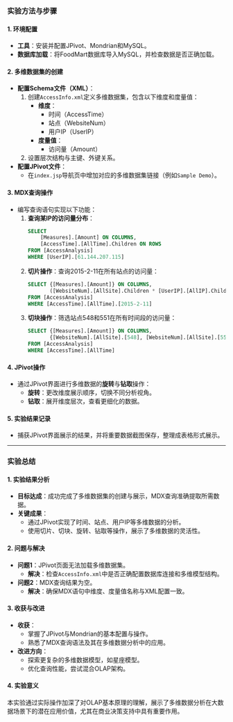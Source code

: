 ### 实验方法与步骤

#### 1. **环境配置**
   - **工具**：安装并配置JPivot、Mondrian和MySQL。
   - **数据库加载**：将FoodMart数据库导入MySQL，并检查数据是否正确加载。

#### 2. **多维数据集的创建**
   - **配置Schema文件（XML）**：
     1. 创建`AccessInfo.xml`定义多维数据集，包含以下维度和度量值：
        - **维度**：
          - 时间（AccessTime）
          - 站点（WebsiteNum）
          - 用户IP（UserIP）
        - **度量值**：
          - 访问量（Amount）
     2. 设置层次结构与主键、外键关系。
   - **配置JPivot文件**：
     - 在`index.jsp`导航页中增加对应的多维数据集链接（例如`Sample Demo`）。

#### 3. **MDX查询操作**
   - 编写查询语句实现以下功能：
     1. **查询某IP的访问量分布**：
        ```sql
        SELECT 
            [Measures].[Amount] ON COLUMNS,
            [AccessTime].[AllTime].Children ON ROWS
        FROM [AccessAnalysis]
        WHERE [UserIP].[61.144.207.115]
        ```
     2. **切片操作**：查询2015-2-11在所有站点的访问量：
        ```sql
        SELECT {[Measures].[Amount]} ON COLUMNS,
               ([WebsiteNum].[AllSite].Children * [UserIP].[AllIP].Children) ON ROWS
        FROM [AccessAnalysis]
        WHERE [AccessTime].[AllTime].[2015-2-11]
        ```
     3. **切块操作**：筛选站点548和551在所有时间段的访问量：
        ```sql
        SELECT {[Measures].[Amount]} ON COLUMNS,
               {[WebsiteNum].[AllSite].[548], [WebsiteNum].[AllSite].[551]} ON ROWS
        FROM [AccessAnalysis]
        WHERE [AccessTime].[AllTime]
        ```

#### 4. **JPivot操作**
   - 通过JPivot界面进行多维数据的**旋转**与**钻取**操作：
     - **旋转**：更改维度展示顺序，切换不同分析视角。
     - **钻取**：展开维度层次，查看更细化的数据。

#### 5. **实验结果记录**
   - 捕获JPivot界面展示的结果，并将重要数据截图保存，整理成表格形式展示。

---

### 实验总结

#### 1. **实验结果分析**
   - **目标达成**：成功完成了多维数据集的创建与展示，MDX查询准确提取所需数据。  
   - **关键成果**：
     - 通过JPivot实现了时间、站点、用户IP等多维数据的分析。
     - 使用切片、切块、旋转、钻取等操作，展示了多维数据的灵活性。

#### 2. **问题与解决**
   - **问题1**：JPivot页面无法加载多维数据集。  
     - **解决**：检查`AccessInfo.xml`中是否正确配置数据库连接和多维模型结构。
   - **问题2**：MDX查询结果为空。  
     - **解决**：确保MDX语句中维度、度量值名称与XML配置一致。

#### 3. **收获与改进**
   - **收获**：
     - 掌握了JPivot与Mondrian的基本配置与操作。
     - 熟悉了MDX查询语法及其在多维数据分析中的应用。
   - **改进方向**：
     - 探索更复杂的多维数据模型，如星座模型。
     - 优化查询性能，尝试混合OLAP架构。

#### 4. **实验意义**
   本实验通过实际操作加深了对OLAP基本原理的理解，展示了多维数据分析在大数据场景下的潜在应用价值，尤其在商业决策支持中具有重要作用。